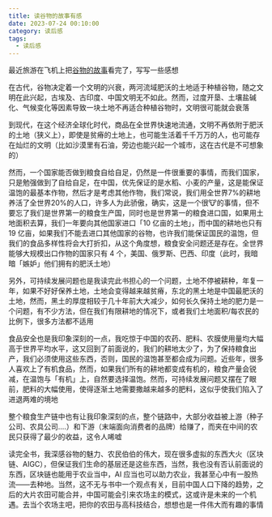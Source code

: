 ```yaml
---
title: 读谷物的故事有感
date: 2023-07-24 00:10:00
category: 读后感
tags:
  - 读后感
---
```


最近旅游在飞机上把[谷物的故事](https://book.douban.com/subject/36092601/)看完了，写写一些感想

在古代，谷物决定着一个文明的兴衰，两河流域肥沃的土地适于种植谷物，随之文明在此兴起，古埃及、古印度、中国文明无不如此。然而，过度开垦、土壤盐碱化、气候变化等因素导致一块土地不再适合种植谷物时，文明很可能就会衰落

到现代，在这个经济全球化时代，商品在全世界快速地流通，文明不再依附于肥沃的土地（狭义上），即使是贫瘠的土地上，也可能生活着千千万万的人，也可能存在灿烂的文明（比如沙漠里有石油，旁边也能兴起一个城市，这在古代是不可想象的）

然而，一个国家能否做到粮食自给自足，仍然是一件很重要的事情，而我们国家，只是勉强做到了自给自足，在中国，优先保证的是水稻、小麦的产量，这是能保证温饱的最基本作物，然后才是考虑其他作物，我们常说，我们用全世界7%的耕地养活了全世界20%的人口，许多人为此骄傲，确实，这是一个很🐮的事情，但不要忘了我们是世界第一的粮食生产国，同时也是世界第一的粮食进口国，如果用土地面积去算，我们一年要向其他国家进口「10 亿亩的土地」，而中国的耕地也只有 19 亿亩，如果我们不能去进口其他国家的谷物，也许我们能保证国民的温饱，但我们的食品多样性将会大打折扣，从这个角度想，粮食安全问题还是存在。全世界能够大规模出口作物的国家只有 4 个，美国、俄罗斯、巴西、印度（此时，我暗暗「嫉妒」他们拥有的肥沃土地）

另外，可持续发展问题也是我读完此书担心的一个问题，土地不停被耕种，年复一年，如果不好好保养土地，土地会变得越来越贫瘠，东北的黑土地是中国最肥沃的土地，然而，黑土的厚度相较于几十年前大大减少，如何长久保持土地的肥力是一个问题，有不少方法，但在我们有限耕地的情况下，或者我们土地面积/每农民的比例下，很多方法都不适用

食品安全也是我印象深刻的一点，我吃惊于中国的农药、肥料、农膜使用量均大幅高于世界平均水平，这又回到了前面说的，我们的耕地太少了，为了保持粮食出产，我们必须使用这些东西，否则，国民的温饱甚至都会成为问题。近些年，很多人喜欢上了有机食品，然而，如果我们所有的耕地都变成有机的，粮食产量会锐减，在温饱与「有机」上，自然要选择温饱。然而，可持续发展问题又摆在了眼前，肥料的大幅使用，使得逐渐土地需要撒越来越多的肥料，这似乎使我们陷入了进退两难的境地

整个粮食生产链中也有让我印象深刻的点，整个链路中，大部分收益被上游（种子公司、农具公司....）和下游（末端面向消费者的品牌）给赚了，而夹在中间的农民只获得了最少的收益，这令人唏嘘

读完全书，我深感谷物的魅力、农民伯伯的伟大，现在很多虚拟的东西大火（区块链、AIGC），但保证我们生命的基层还是这些东西，当然，我也没有否认前面说的东西，区块链也能用于农业当中，AI 应当也可以助力农业，我甚至心中有一股热流——去种地。当然，这不无与书中一个观点有关，目前中国人口下降的趋势，之后的大片农田可能合并，中国可能会引来农场主的模式，这或许是未来的一个机遇。去当个农场主吧，把你的农田与高科技结合，想想也是一件伟大而有趣的事情